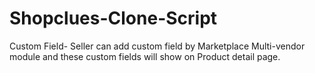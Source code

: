 # Shopclues-Clone-Script
Custom Field- Seller can add custom field by Marketplace Multi-vendor module and these custom fields will show on Product detail page.
